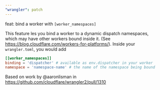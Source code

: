 ```yaml
---
"wrangler": patch
---
```


feat: bind a worker with `[worker_namespaces]`

This feature les you bind a worker to a dynamic dispatch namespaces, which may have other workers bound inside it. (See https://blog.cloudflare.com/workers-for-platforms/). Inside your `wrangler.toml`, you would add

```toml
[[worker_namespaces]]
binding = 'dispatcher' # available as env.dispatcher in your worker
namespace = 'namespace-name' # the name of the namespace being bound
```

Based on work by @aaronlisman in https://github.com/cloudflare/wrangler2/pull/1310
